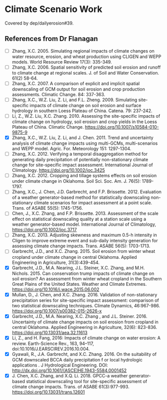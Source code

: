 # Climate Scenario Work

Covered by dep/dailyerosion#39.

## References from Dr Flanagan

- [ ] Zhang, X.C. 2005. Simulating regional impacts of climate changes on water resource, erosion, and wheat production using CLIGEN and WEPP models. World Resource Review 17(3): 335-349.
- [ ] Zhang, X.C. 2006. Spatial sensitivity of predicted soil erosion and runoff to climate change at regional scales. J. of Soil and Water Conservation. 61(2) 58-64.
- [ ] Zhang, X.C. 2007. A comparison of explicit and implicit spatial downscaling of GCM output for soil erosion and crop production assessments. Climatic Change. 84: 337-363.
- [ ] Zhang, X.C., W.Z. Liu, Z. Li, and F.L. Zheng. 2009. Simulating site-specific impacts of climate change on soil erosion and surface hydrology in southern Loess Plateau of China. Catena. 79: 237-242.
- [ ] Li, Z., W.Z. Liu, X.C. Zhang. 2010. Assessing the site-specific impacts of climate change on hydrology, soil erosion and crop yields in the Loess Plateau of China. Climatic Change. https://doi.org/10.1007/s10584-010-9875-9
- [x] Zhang, X.C., W.Z. Liu, Z. Li, and J. Chen. 2011. Trend and uncertainty analysis of climate change impacts using multi-GCMs, multi-scenarios and WEPP model. Agric. For. Meteorology 151: 1297-1304.
- [ ] Zhang, X.C. 2012. Verifying a temporal disaggregation method for generating daily precipitation of potentially non-stationary climate change for site-specific impact assessment. International Journal of Climatology. https://doi.org/10.1002/joc.3425
- [ ] Zhang, X.C. 2012. Cropping and tillage systems effects on soil erosion under climate change in Oklahoma. Soil Sci. Soc. Am. J. 76(5): 1789-1797.
- [ ] Zhang, X.C., J. Chen, J.D. Garbrecht, and F.P. Brissette. 2012. Evaluation of a weather generator-based method for statistically downscaling non-stationary climate scenarios for impact assessment at a point scale. Trans. of ASABE 55(5): 1745-1756.
- [ ] Chen, J., X.C. Zhang, and F.P. Brissette. 2013. Assessment of the scale effect on statistical downscaling quality at a station scale using a weather generator-based model. International Journal of Climatology, https://doi.org/10.1002/joc.3717
- [ ] Zhang, X.C. 2013. Adjusting skewness and maximum 0.5-h intensity in Cligen to improve extreme event and sub-daily intensity generation for assessing climate change impacts. Trans. ASABE 56(5): 1703-1713.
- [ ] Garbrecht, J.D., and X.C. Zhang. 2015. Soil erosion from winter wheat cropland under climate change in central Oklahoma. Applied Engineering in Agriculture, 31(3):439-454.
- [x] Garbrecht, J.D., M.A. Nearing, J.L. Steiner, X.C. Zhang, and M.H. Nichols. 2015. Can conservation trump impacts of climate change on soil erosion? An assessment from winter wheat cropland in the Southern Great Plains of the United States. Weather and Climate Extremes. https://doi.org/10.1016/j.wace.2015.06.002
- [x] Mullan, D., J. Chen, and X.C. Zhang. 2016. Validation of non-stationary precipitation series for site-specific impact assessment: comparison of two statistical downscaling techniques. Climate Dynamics, 46:967-986. https://doi.org/10.1007/s00382-015-2626-x
- [x] Garbrecht, J.D., M.A. Nearing, X.C. Zhang , and J.L. Steiner. 2016. Uncertainty of climate change impacts on soil erosion from cropland in central Oklahoma. Applied Engineering in Agriculture, 32(6): 823-836. https://doi.org/10.13031/aea.32.11613
- [x] Li, Z., and H. Fang, 2016: Impacts of climate change on water erosion: A review. Earth-Science Rev., 163, 94–117, doi:10.1016/J.EARSCIREV.2016.10.004.
- [x] Gyawali, R., J.A. Garbrecht, and X.C. Zhang. 2016. On the suitability of
GCM downscaled BCCA daily precipitation f or local hydrologic applications . J Hydrological Engineering. DOI: http://dx.doi.org/10.1061/(ASCE)HE.1943-5584.0001452
- [x] J. Chen, X.C. Zhang, and X.Q. Li. 2018. GPCC-a weather generator-based statistical downscaling tool for site-specific assessment of climate change impacts. Trans. of ASABE 61(3):977-993. https://doi.org/10.13031/trans.12601
